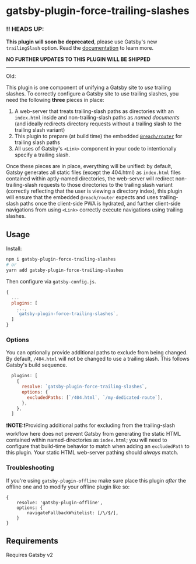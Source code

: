 # gatsby-plugin-force-trailing-slashes

### ‼️ HEADS UP:

**This plugin will soon be deprecated**, please use Gatsby's new `trailingSlash` option. Read the [documentation](https://gatsby.dev/trailing-slash) to learn more.

**NO FURTHER UPDATES TO THIS PLUGIN WILL BE SHIPPED**

---

Old:

This plugin is one component of unifying a Gatsby site to _use_ trailing slashes. To correctly configure a Gatsby site to use trailing slashes, you need the following **three** pieces in place:

1. A web-server that treats trailing-slash paths as directories with an `index.html` inside and non-trailing-slash paths as _named documents_ (and ideally redirects directory requests without a trailing slash _to_ the trailing slash variant)
2. This plugin to prepare (at build time) the embedded [`@reach/router`](https://github.com/reach/router) for trailing slash paths
3. All uses of Gatsby's `<Link>` component in your code to intentionally specify a trailing slash.

Once these pieces are in place, everything will be unified: by default, Gatsby generates all static files (except the 404.html) as `index.html` files contained within aptly-named directories, the web-server will redirect non-trailing-slash requests to those directories to the trailing slash variant (correctly reflecting that the user is viewing a directory index), this plugin will ensure that the embedded `@reach/router` expects and uses trailing-slash paths once the client-side PWA is hydrated, and further client-side navigations from using `<Link>` correctly execute navigations using trailing slashes.

## Usage

Install:

```sh
npm i gatsby-plugin-force-trailing-slashes
# or
yarn add gatsby-plugin-force-trailing-slashes
```

Then configure via `gatsby-config.js`.

```js
{
  ...
  plugins: [
    ...,
    `gatsby-plugin-force-trailing-slashes`,
  ]
}
```

### Options

You can optionally provide additional paths to exclude from being changed. By default, `/404.html` will not be changed to use a trailing slash. This follows Gatsby's build sequence.

```js
  plugins: [
    {
      resolve: `gatsby-plugin-force-trailing-slashes`,
      options: {
        excludedPaths: [`/404.html`, `/my-dedicated-route`],
      },
    },
  ]
```

❗**NOTE:**❗️Providing additional paths for excluding from the trailing-slash workflow here does not prevent Gatsby from generating the static HTML contained within named-directories as `index.html`; you will need to configure that build-time behavior to match when adding an `excludedPath` to this plugin. Your static HTML web-server pathing should _always_ match. 

### Troubleshooting

If you're using `gatsby-plugin-offline` make sure place this plugin _after_ the offline one and to modify your offline plugin like so:

```
{
    resolve: 'gatsby-plugin-offline',
    options: {
        navigateFallbackWhitelist: [/\/$/],
    }
}
```

## Requirements

Requires Gatsby v2
